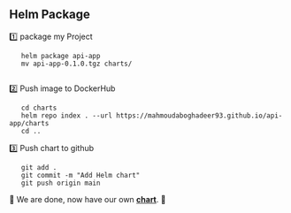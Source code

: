 ## Helm Package

1️⃣ package my Project

```shell
   helm package api-app
   mv api-app-0.1.0.tgz charts/
  
```

2️⃣ Push image to DockerHub

```shell
   cd charts
   helm repo index . --url https://mahmoudaboghadeer93.github.io/api-app/charts
   cd ..
```

3️⃣ Push chart to github

```shell
   git add .
   git commit -m "Add Helm chart"
   git push origin main  
```

🎉 We are done, now have our own [**chart**](https://artifacthub.io/packages/helm/api-app/api-app-chart). 🎉